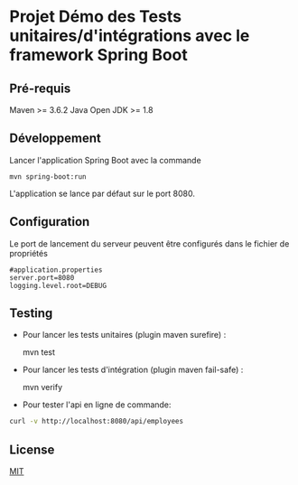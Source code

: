 # Projet Démo des Tests unitaires/d'intégrations avec le framework Spring Boot

## Pré-requis

Maven >= 3.6.2
Java Open JDK >= 1.8

## Développement

Lancer l'application Spring Boot avec la commande

    mvn spring-boot:run
L'application se lance par défaut sur le port 8080.

## Configuration
Le port de lancement du serveur peuvent être configurés dans le fichier de propriétés
```properties
#application.properties
server.port=8080
logging.level.root=DEBUG
```

## Testing
* Pour lancer les tests unitaires (plugin maven surefire) :


    mvn test
    
* Pour lancer les tests d'intégration (plugin maven fail-safe) :


    mvn verify

* Pour tester l'api en ligne de commande:
```bash
curl -v http://localhost:8080/api/employees
```  

## License
[MIT](https://choosealicense.com/licenses/mit/)   
    
    